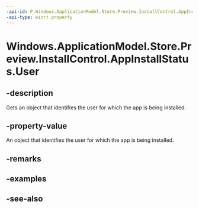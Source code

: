 ```yaml
---
-api-id: P:Windows.ApplicationModel.Store.Preview.InstallControl.AppInstallStatus.User
-api-type: winrt property
---
```


<!-- Property syntax
public Windows.System.User User { get; }
-->

# Windows.ApplicationModel.Store.Preview.InstallControl.AppInstallStatus.User

## -description
Gets an object that identifies the user for which the app is being installed.

## -property-value
An object that identifies the user for which the app is being installed.

## -remarks

## -examples

## -see-also
